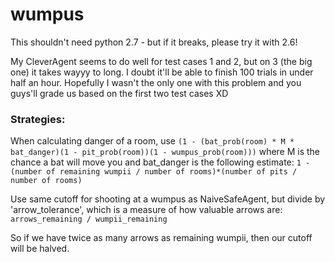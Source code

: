 wumpus
======

This shouldn't need python 2.7 - but if it breaks, please try it with
2.6!

My CleverAgent seems to do well for test cases 1 and 2, but on 3 (the big
one) it takes wayyy to long. I doubt it'll be able to finish 100 trials in
under half an hour. Hopefully I wasn't the only one with this problem and
you guys'll grade us based on the first two test cases XD

### Strategies: ###

When calculating danger of a room, use
`(1 - (bat_prob(room) * M * bat_danger)(1 - pit_prob(room))(1 - wumpus_prob(room)))`
where M is the chance a bat will move you and bat_danger is the following estimate:
`1 - (number of remaining wumpii / number of rooms)*(number of pits / number of rooms)`

Use same cutoff for shooting at a wumpus as NaiveSafeAgent, but divide by
'arrow_tolerance', which is a measure of how valuable arrows are:
`arrows_remaining / wumpii_remaining`

So if we have twice as many arrows as remaining wumpii, then our cutoff will
be halved.
